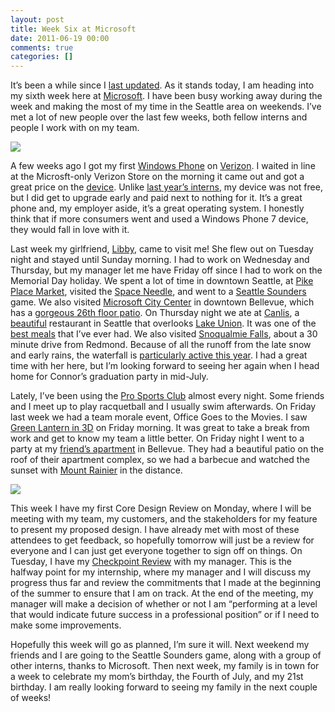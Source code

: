 ```yaml
---
layout: post
title: Week Six at Microsoft
date: 2011-06-19 00:00
comments: true
categories: []
---
```

<p>It&rsquo;s been a while since I <a href="http://mbmccormick.com/2011/06/becoming-a-program-manager/" target="_blank">last updated</a>. As it stands today, I am heading into my sixth week here at <a href="http://www.microsoft.com/en-us/default.aspx" target="_blank">Microsoft</a>. I have been busy working away during the week and making the most of my time in the Seattle area on weekends. I&rsquo;ve met a lot of new people over the last few weeks, both fellow interns and people I work with on my team.</p>

<a href="/wp-content/uploads/2012/05/248356_1478059603680_1599450320_31652388_2482181_n.jpg">
<img src="/wp-content/uploads/2012/05/248356_1478059603680_1599450320_31652388_2482181_n.jpg" /></a>

<p>A few weeks ago I got my first <a href="http://www.microsoft.com/windowsphone/en-us/default.aspx" target="_blank">Windows Phone</a> on <a href="http://www.verizonwireless.com/b2c/index.html" target="_blank">Verizon</a>. I waited in line at the Microsft-only Verizon Store on the morning it came out and got a great price on the <a href="http://phones.verizonwireless.com/htc/trophy/" target="_blank">device</a>. Unlike <a href="http://gizmodo.com/5598897/ballmer-yes-interns-you-get-free-windows-phone-7-phones-too" target="_blank">last year&rsquo;s interns</a>, my device was not free, but I did get to upgrade early and paid next to nothing for it. It&rsquo;s a great phone and, my employer aside, it&rsquo;s a great operating system. I honestly think that if more consumers went and used a Windows Phone 7 device, they would fall in love with it.</p>

<p>Last week my girlfriend, <a href="http://elizabethpuccinelli.com/" target="_blank">Libby</a>, came to visit me! She flew out on Tuesday night and stayed until Sunday morning. I had to work on Wednesday and Thursday, but my manager let me have Friday off since I had to work on the Memorial Day holiday. We spent a lot of time in downtown Seattle, at <a href="http://www.pikeplacemarket.org/" target="_blank">Pike Place Market</a>, visited the <a href="http://www.spaceneedle.com/" target="_blank">Space Needle</a>, and went to a <a href="http://www.soundersfc.com/" target="_blank">Seattle Sounders</a> game. We also visited <a href="https://foursquare.com/venue/152205" target="_blank">Microsoft City Center</a> in downtown Bellevue, which has a <a href="https://twitter.com/mbmccormick/status/76826041682903040" target="_blank">gorgeous 26th floor patio</a>. On Thursday night we ate at <a href="http://www.canlis.com/" target="_blank">Canlis</a>, a <a href="http://www.canlis.com/place/" target="_blank">beautiful</a> restaurant in Seattle that overlooks <a href="http://en.wikipedia.org/wiki/Lake_Union" target="_blank">Lake Union</a>. It was one of the <a href="http://www.zagat.com/r/canlis-seattle" target="_blank">best meals</a> that I&rsquo;ve ever had. We also visited <a href="http://www.snoqualmiefalls.com/" target="_blank">Snoqualmie Falls</a>, about a 30 minute drive from Redmond. Because of all the runoff from the late snow and early rains, the waterfall is <a href="http://www.tripadvisor.in/ShowUserReviews-g58748-d141315-r16389521-Snoqualmie_Falls-Snoqualmie_Washington.html#UR16389521" target="_blank">particularly active this year</a>. I had a great time with her here, but I&rsquo;m looking forward to seeing her again when I head home for Connor&rsquo;s graduation party in mid-July.</p>

<p>Lately, I&rsquo;ve been using the <a href="http://proclub.com/" target="_blank">Pro Sports Club</a> almost every night. Some friends and I meet up to play racquetball and I usually swim afterwards. On Friday last week we had a team morale event, Office Goes to the Movies. I saw <a href="http://www.imdb.com/title/tt1133985/" target="_blank">Green Lantern in 3D</a> on Friday morning. It was great to take a break from work and get to know my team a little better. On Friday night I went to a party at my <a href="https://foursquare.com/venue/387297" target="_blank">friend&rsquo;s apartment</a> in Bellevue. They had a beautiful patio on the roof of their apartment complex, so we had a barbecue and watched the sunset with <a href="http://en.wikipedia.org/wiki/Mount_Rainier" target="_blank">Mount Rainier</a> in the distance.</p>

<a href="/wp-content/uploads/2012/05/259703_1918511117371_1079791409_32147636_5127330_o.jpg"><img src="/wp-content/uploads/2012/05/259703_1918511117371_1079791409_32147636_5127330_o.jpg" /></a>

<p>This week I have my first Core Design Review on Monday, where I will be meeting with my team, my customers, and the stakeholders for my feature to present my proposed design. I have already met with most of these attendees to get feedback, so hopefully tomorrow will just be a review for everyone and I can just get everyone together to sign off on things. On Tuesday, I have my <a href="http://careers.microsoft.com/careers/en/us/internprogram.aspx" target="_blank">Checkpoint Review</a> with my manager. This is the halfway point for my internship, where my manager and I will discuss my progress thus far and review the commitments that I made at the beginning of the summer to ensure that I am on track. At the end of the meeting, my manager will make a decision of whether or not I am &ldquo;performing at a level that would indicate future success in a professional position&rdquo; or if I need to make some improvements.</p>

<p>Hopefully this week will go as planned, I&rsquo;m sure it will. Next weekend my friends and I are going to the Seattle Sounders game, along with a group of other interns, thanks to Microsoft. Then next week, my family is in town for a week to celebrate my mom&rsquo;s birthday, the Fourth of July, and my 21st birthday. I am really looking forward to seeing my family in the next couple of weeks!</p>
